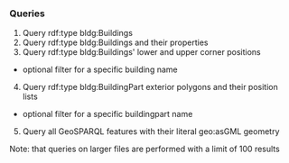 ### Queries

1. Query rdf:type bldg:Buildings
2. Query rdf:type bldg:Buildings and their properties
3. Query rdf:type bldg:Buildings' lower and upper corner positions
  * optional filter for a specific building name
4. Query rdf:type bldg:BuildingPart exterior polygons and their position lists
  * optional filter for a specific buildingpart name
5. Query all GeoSPARQL features with their literal geo:asGML geometry

Note: that queries on larger files are performed with a limit of 100 results